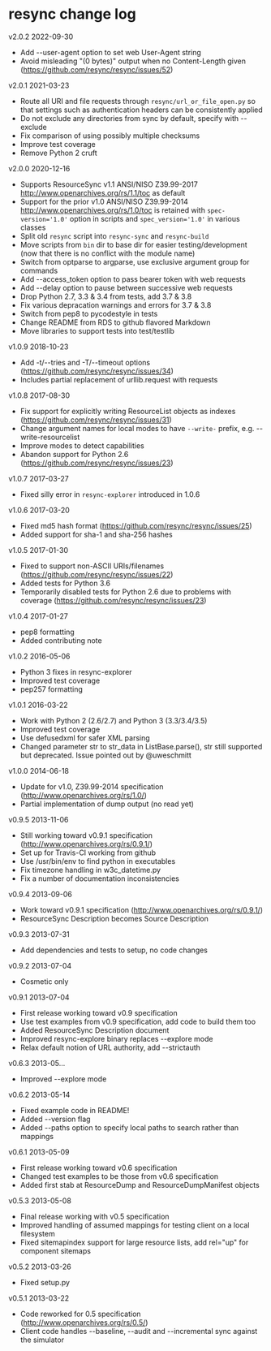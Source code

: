 # resync change log

v2.0.2 2022-09-30
  * Add --user-agent option to set web User-Agent string
  * Avoid misleading "(0 bytes)" output when no Content-Length given (https://github.com/resync/resync/issues/52)

v2.0.1 2021-03-23
  * Route all URI and file requests through `resync/url_or_file_open.py` so that settings such as authentication headers can be consistently applied
  * Do not exclude any directories from sync by default, specify with --exclude
  * Fix comparison of using possibly multiple checksums
  * Improve test coverage
  * Remove Python 2 cruft

v2.0.0 2020-12-16
  * Supports ResourceSync v1.1 ANSI/NISO Z39.99-2017 <http://www.openarchives.org/rs/1.1/toc> as default
  * Support for the prior v1.0 ANSI/NISO Z39.99-2014 <http://www.openarchives.org/rs/1.0/toc> is retained with `spec-version='1.0'` option in scripts and `spec_version='1.0'` in various classes
  * Split old `resync` script into `resync-sync` and `resync-build`
  * Move scripts from `bin` dir to base dir for easier testing/development (now that there is no conflict with the module name)
  * Switch from optparse to argparse, use exclusive argument group for commands
  * Add --access_token option to pass bearer token with web requests
  * Add --delay option to pause between successive web requests
  * Drop Python 2.7, 3.3 & 3.4 from tests, add 3.7 & 3.8
  * Fix various depracation warnings and errors for 3.7 & 3.8
  * Switch from pep8 to pycodestyle in tests
  * Change README from RDS to github flavored Markdown
  * Move libraries to support tests into test/testlib

v1.0.9 2018-10-23
  * Add -t/--tries and -T/--timeout options (https://github.com/resync/resync/issues/34)
  * Includes partial replacement of urllib.request with requests

v1.0.8 2017-08-30
  * Fix support for explicitly writing ResourceList objects as indexes (https://github.com/resync/resync/issues/31)
  * Change argument names for local modes to have `--write-` prefix, e.g. --write-resourcelist
  * Improve modes to detect capabilities
  * Abandon support for Python 2.6 (https://github.com/resync/resync/issues/23)

v1.0.7 2017-03-27
  * Fixed silly error in `resync-explorer` introduced in 1.0.6

v1.0.6 2017-03-20
  * Fixed md5 hash format (https://github.com/resync/resync/issues/25)
  * Added support for sha-1 and sha-256 hashes

v1.0.5 2017-01-30
  * Fixed to support non-ASCII URIs/filenames (https://github.com/resync/resync/issues/22)
  * Added tests for Python 3.6
  * Temporarily disabled tests for Python 2.6 due to problems with coverage (https://github.com/resync/resync/issues/23)
  
v1.0.4 2017-01-27
  * pep8 formatting
  * Added contributing note

v1.0.2 2016-05-06
  * Python 3 fixes in resync-explorer
  * Improved test coverage
  * pep257 formatting

v1.0.1 2016-03-22
  * Work with Python 2 (2.6/2.7) and Python 3 (3.3/3.4/3.5)
  * Improved test coverage
  * Use defusedxml for safer XML parsing
  * Changed parameter str to str_data in ListBase.parse(), str still supported
    but deprecated. Issue pointed out by @uweschmitt

v1.0.0 2014-06-18
  * Update for v1.0, Z39.99-2014 specification (http://www.openarchives.org/rs/1.0/)
  * Partial implementation of dump output (no read yet)

v0.9.5 2013-11-06
  * Still working toward v0.9.1 specification (http://www.openarchives.org/rs/0.9.1/)
  * Set up for Travis-CI working from github
  * Use /usr/bin/env to find python in executables
  * Fix timezone handling in w3c_datetime.py
  * Fix a number of documentation inconsistencies
 
v0.9.4 2013-09-06
  * Work toward v0.9.1 specification (http://www.openarchives.org/rs/0.9.1/)
  * ResourceSync Description becomes Source Description

v0.9.3 2013-07-31
  * Add dependencies and tests to setup, no code changes 

v0.9.2 2013-07-04
  * Cosmetic only

v0.9.1 2013-07-04
  * First release working toward v0.9 specification
  * Use test examples from v0.9 specification, add code to build them too
  * Added ResourceSync Description document
  * Improved resync-explore binary replaces --explore mode
  * Relax default notion of URL authority, add --strictauth

v0.6.3 2013-05...
  * Improved --explore mode

v0.6.2 2013-05-14
  * Fixed example code in README!
  * Added --version flag
  * Added --paths option to specify local paths to search rather than mappings

v0.6.1 2013-05-09
  * First release working toward v0.6 specification
  * Changed test examples to be those from v0.6 specification
  * Added first stab at ResourceDump and ResourceDumpManifest objects

v0.5.3 2013-05-08
  * Final release working with v0.5 specification
  * Improved handling of assumed mappings for testing client on a local filesystem
  * Fixed sitemapindex support for large resource lists, add rel="up" for component sitemaps

v0.5.2 2013-03-26
  * Fixed setup.py

v0.5.1 2013-03-22
  * Code reworked for 0.5 specification (http://www.openarchives.org/rs/0.5/)
  * Client code handles --baseline, --audit and --incremental sync against the simulator
